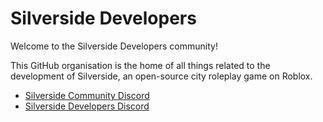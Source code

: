 # Silverside Developers

Welcome to the Silverside Developers community!

This GitHub organisation is the home of all things related to the development of Silverside, an open-source city roleplay game on Roblox. 

 - [Silverside Community Discord](https://discord.gg/kvh4WT9KRS)
 - [Silverside Developers Discord](https://discord.gg/m7RRfqXPzU)
